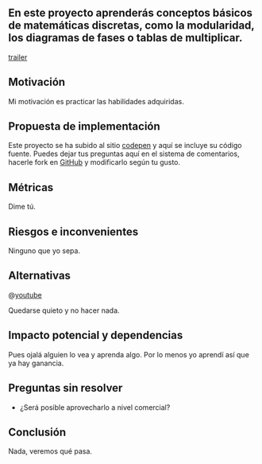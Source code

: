 ## En este proyecto aprenderás conceptos básicos de matemáticas discretas, como la modularidad, los diagramas de fases o tablas de multiplicar.

[trailer](https://i.imgur.com/XRTVhqj.gif)

## Motivación

Mi motivación es practicar las habilidades adquiridas. 


## Propuesta de implementación

 
Este proyecto se ha subido al sitio [codepen](https://codepen.io/oiio/full/QWwMRPM) y aquí se incluye su código fuente. Puedes dejar tus preguntas aquí en el sistema de comentarios, hacerle fork en [GitHub](https://github.com/mistersoftware/aritmetica_modular/blob/master/README.md) y modificarlo según tu gusto.

## Métricas


Dime tú.

## Riesgos e inconvenientes


Ninguno que yo sepa.

## Alternativas

@[youtube](qhbuKbxJsk8|https://www.youtube.com/watch?v=qhbuKbxJsk8)

Quedarse quieto y no hacer nada.

## Impacto potencial y dependencias


Pues ojalá alguien lo vea y aprenda algo. Por lo menos yo aprendí así que ya hay ganancia.

## Preguntas sin resolver

<!--
¿ Qué preguntas no hemos resuelto?
-->
* ¿Será posible aprovecharlo a nivel comercial? 


## Conclusión

Nada, veremos qué pasa.


